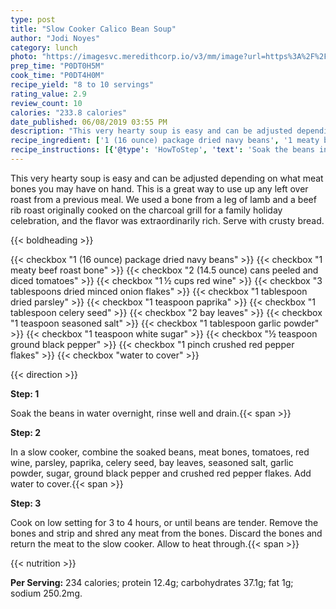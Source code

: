 ```yaml
---
type: post
title: "Slow Cooker Calico Bean Soup"
author: "Jodi Noyes"
category: lunch
photo: "https://imagesvc.meredithcorp.io/v3/mm/image?url=https%3A%2F%2Fimages.media-allrecipes.com%2Fuserphotos%2F781628.jpg"
prep_time: "P0DT0H5M"
cook_time: "P0DT4H0M"
recipe_yield: "8 to 10 servings"
rating_value: 2.9
review_count: 10
calories: "233.8 calories"
date_published: 06/08/2019 03:55 PM
description: "This very hearty soup is easy and can be adjusted depending on what meat bones you may have on hand. This is a great way to use up any left over roast from a previous meal. We used a bone from a leg of lamb and a beef rib roast originally cooked on the charcoal grill for a family holiday celebration, and the flavor was extraordinarily rich. Serve with crusty bread."
recipe_ingredient: ['1 (16 ounce) package dried navy beans', '1 meaty beef roast bone', '2 (14.5 ounce) cans peeled and diced tomatoes', '1\u2009½ cups red wine', '3 tablespoons dried minced onion flakes', '1 tablespoon dried parsley', '1 teaspoon paprika', '1 tablespoon celery seed', '2 bay leaves', '1 teaspoon seasoned salt', '1 tablespoon garlic powder', '1 teaspoon white sugar', '½ teaspoon ground black pepper', '1 pinch crushed red pepper flakes', 'water to cover']
recipe_instructions: [{'@type': 'HowToStep', 'text': 'Soak the beans in water overnight, rinse well and drain.\n'}, {'@type': 'HowToStep', 'text': 'In a slow cooker, combine the soaked beans, meat bones, tomatoes, red wine, parsley, paprika, celery seed, bay leaves, seasoned salt, garlic powder, sugar, ground black pepper and crushed red pepper flakes. Add water to cover.\n'}, {'@type': 'HowToStep', 'text': 'Cook on low setting for 3 to 4 hours, or until beans are tender. Remove the bones and strip and shred any meat from the bones. Discard the bones and return the meat to the slow cooker. Allow to heat through.\n'}]
---
```


This very hearty soup is easy and can be adjusted depending on what meat bones you may have on hand. This is a great way to use up any left over roast from a previous meal. We used a bone from a leg of lamb and a beef rib roast originally cooked on the charcoal grill for a family holiday celebration, and the flavor was extraordinarily rich. Serve with crusty bread. 

{{< boldheading >}}

{{< checkbox "1 (16 ounce) package dried navy beans" >}}
{{< checkbox "1  meaty beef roast bone" >}}
{{< checkbox "2 (14.5 ounce) cans peeled and diced tomatoes" >}}
{{< checkbox "1 ½ cups red wine" >}}
{{< checkbox "3 tablespoons dried minced onion flakes" >}}
{{< checkbox "1 tablespoon dried parsley" >}}
{{< checkbox "1 teaspoon paprika" >}}
{{< checkbox "1 tablespoon celery seed" >}}
{{< checkbox "2  bay leaves" >}}
{{< checkbox "1 teaspoon seasoned salt" >}}
{{< checkbox "1 tablespoon garlic powder" >}}
{{< checkbox "1 teaspoon white sugar" >}}
{{< checkbox "½ teaspoon ground black pepper" >}}
{{< checkbox "1 pinch crushed red pepper flakes" >}}
{{< checkbox "water to cover" >}}


{{< direction >}}

**Step: 1**

Soak the beans in water overnight, rinse well and drain.{{< span >}}

**Step: 2**

In a slow cooker, combine the soaked beans, meat bones, tomatoes, red wine, parsley, paprika, celery seed, bay leaves, seasoned salt, garlic powder, sugar, ground black pepper and crushed red pepper flakes. Add water to cover.{{< span >}}

**Step: 3**

Cook on low setting for 3 to 4 hours, or until beans are tender. Remove the bones and strip and shred any meat from the bones. Discard the bones and return the meat to the slow cooker. Allow to heat through.{{< span >}}

{{< nutrition >}}

**Per Serving:** 234 calories; protein 12.4g; carbohydrates 37.1g; fat 1g; sodium 250.2mg.